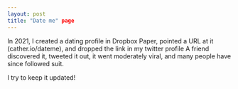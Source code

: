 ```yaml
---
layout: post
title: "Date me" page
---
```


In 2021, I created a dating profile in Dropbox Paper, pointed a URL at it (cather.io/dateme), and dropped the link in my twitter profile
A friend discovered it, tweeted it out, it went moderately viral, and many people have since followed suit.

I try to keep it updated!
